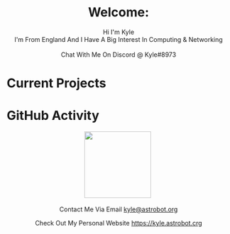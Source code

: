 <center><h1>Welcome:</h1></center>
<p align="center">Hi I'm Kyle
<br>I'm From England And I Have A Big Interest In Computing & Networking
<br><br>Chat With Me On Discord @ Kyle#8973</p>
<h1>Current Projects</h1>
<p align="center"👨‍💻SSH-Notifications, A Discord Webhook System For SSH Login Notifictions - [Check It Out Here!](https://github.com/Kyle8973/SSH-Notifications)</p>
 
 <h1>GitHub Activity</h1>
 <p align="center">
   <img height="150px" src="https://github-readme-stats.vercel.app/api?username=Kyle8973&show_icons=true&count_private=true&theme=tokyonight" />&nbsp;
</p>

<p align="center">Contact Me Via Email <a href="mailto:kyle@astrobot.org">kyle@astrobot.org</a></p>
<p align="center">Check Out My Personal Website <a href="https://kyle.astrobot.org">https://kyle.astrobot.crg</a></p>
